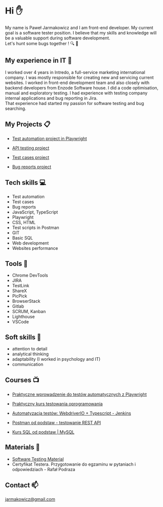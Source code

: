 # Hi :raised_hand:

My name is Paweł Jarmakowicz and I am front-end developer. My current goal is a software tester position. I believe that my skills and knowledge will be a valuable support during software development.<br>Let's hunt some bugs together ! :mag: :bug:

## My experience in IT :floppy_disk:

I worked over 4 years in Intredo, a full-service marketing international company. I was mostly responsible for creating new and servicing current websites. I worked in front-end development team and also closely with backend developers from Enzode Software house. 
I did a code optimisation, manual and exploratory testing. I had experience with testing company internal applications and bug reporting in Jira. <br>That experience had started my passion for software testing and bug searching.

## My Projects :clipboard:

- [Test automation project in Playwright](https://github.com/feandev/UI-test-automation-project)

- [API testing project](https://github.com/feandev/API-Postman-tests)

- [Test cases project](https://github.com/feandev/Test-cases-project)

- [Bug reports project](https://github.com/feandev/Bug-reports-Jira)


## Tech skills :computer:

- Test automation
- Test cases
- Bug reports
- JavaScript, TypeScript
- Playwright
- CSS, HTML
- Test scripts in Postman
- GIT
- Basic SQL
- Web development
- Websites performance

## Tools :hammer:

- Chrome DevTools
- JIRA
- TestLink
- ShareX
- PicPick
- BrowserStack
- Gitlab
- SCRUM, Kanban
- Lighthouse
- VSCode

## Soft skills :herb:

- attention to detail 
- analytical thinking
- adaptability (I worked in psychology and IT)
- communication

## Courses :tv:

- [Praktyczne wprowadzenie do testów automatycznych z Playwright](https://jaktestowac.pl/)

- [Praktyczny kurs testowania oprogramowania](https://www.udemy.com/course/praktyczny-kurs-testowania-oprogramowania/)

- [Automatyzacja testów: WebdriverIO + Typescript - Jenkins](https://www.udemy.com/course/testowanie-automatyczne-webdriverio/)

- [Postman od podstaw - testowanie REST API](https://www.udemy.com/course/postman-od-podstaw-testowanie-rest-api/)

- [Kurs SQL od podstaw | MySQL ](https://www.udemy.com/course/kurs-sql-od-podstaw/)

## Materials :bookmark:

- [Software Testing Material](https://www.softwaretestingmaterial.com/)
- Certyfikat Testera. Przygotowanie do egzaminu w pytaniach i odpowiedziach - Rafał Podraza

## Contact :mailbox: 

jarmakowicz@gmail.com



